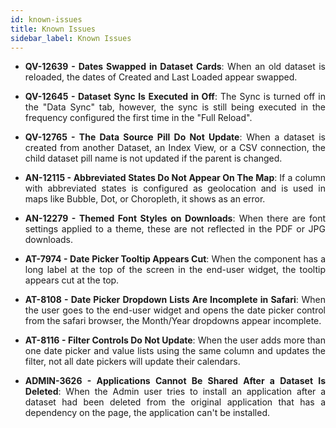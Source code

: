 ```yaml
---
id: known-issues
title: Known Issues
sidebar_label: Known Issues
---
```

<div style="text-align: justify">



* **QV-12639 - Dates Swapped in Dataset Cards**: When an old dataset is reloaded, the dates of Created and Last Loaded appear swapped.

* **QV-12645 - Dataset Sync Is Executed in Off**: The Sync is turned off in the "Data Sync" tab, however, the sync is still being executed in the frequency configured the first time in the "Full Reload".

* **QV-12765 - The Data Source Pill Do Not Update**: When a dataset is created from another Dataset, an Index View, or a CSV connection, the child dataset pill name is not updated if the parent is changed. 


* **AN-12115 - Abbreviated States Do Not Appear On The Map**: If a column with abbreviated states is configured as geolocation and is used in maps like Bubble, Dot, or Choropleth, it shows as an error.


* **AN-12279 - Themed Font Styles on Downloads**: When there are font settings applied to a theme, these are not reflected in the PDF or JPG downloads.

* **AT-7974 - Date Picker Tooltip Appears Cut**: When the component has a long label at the top of the screen in the end-user widget, the tooltip appears cut at the top.

* **AT-8108 - Date Picker Dropdown Lists Are Incomplete in Safari**: When the user goes to the end-user widget and opens the date picker control from the safari browser, the Month/Year dropdowns appear incomplete.

* **AT-8116 - Filter Controls Do Not Update**: When the user adds more than one date picker and value lists using the same column and updates the filter, not all date pickers will update their calendars.

* **ADMIN-3626 - Applications Cannot Be Shared After a Dataset Is Deleted**: When the Admin user tries to install an application after a dataset had been deleted from the original application that has a dependency on the page, the application can't be installed. 
